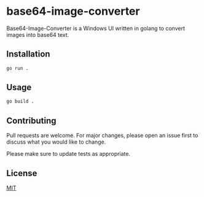 # base64-image-converter

Base64-Image-Converter is a Windows UI written in golang to convert images into base64 text.


## Installation


```bash
go run .
```

## Usage

```bash
go build .
```

## Contributing
Pull requests are welcome. For major changes, please open an issue first to discuss what you would like to change.

Please make sure to update tests as appropriate.

## License
[MIT](https://choosealicense.com/licenses/mit/)
